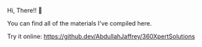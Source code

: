Hi, There!! 👋

You can find all of the materials I've compiled here.

Try it online: https://github.dev/AbdullahJaffrey/360XpertSolutions
